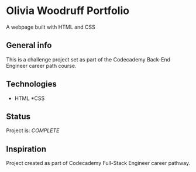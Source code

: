 # Olivia Woodruff Portfolio

A webpage built with HTML and CSS

## General info

 This is a challenge project set as part of the Codecademy Back-End Engineer career path course.

## Technologies

* HTML
*CSS

## Status

Project is: _COMPLETE_

## Inspiration

Project created as part of Codecademy Full-Stack Engineer career pathway.

